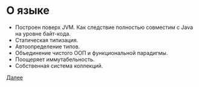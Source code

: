 # О языке

* Построен поверх JVM. Как следствие полностью совместим с Java на уровне байт-кода.
* Статическая типизация.
* Автоопределение типов.
* Объединение чистого ООП и функциональной парадигмы.
* Поощеряет иммутабельность.
* Собственная система коллекций.

[Далее](lesson01)

